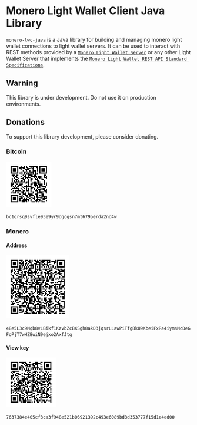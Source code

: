 # Monero Light Wallet Client Java Library
`monero-lwc-java` is a Java library for building and managing monero light wallet connections to light wallet servers.
It can be used to interact with REST methods provided by a [`Monero Light Wallet Server`](https://github.com/vtnerd/monero-lws) or any other Light Wallet Server that implements the [`Monero Light Wallet REST API Standard Specifications`](https://github.com/monero-project/meta/blob/master/api/lightwallet_rest.md).

## Warning
This library is under development. Do not use it on production environments.

## Donations
To support this library development, please consider donating.

### Bitcoin
![bitcoin-address-donation-qr-code`](https://github.com/everoddandeven/monero-lwc-java/blob/master/bitcoin-address-donation-qrcode.png)

`bc1qrsq9svfle93e9yr9dgcgsn7mt679perda2nd4w`

### Monero
#### Address
![`monero-address-donation-qr-code`](https://github.com/everoddandeven/monero-lwc-java/blob/master/monero-address-donation-qrcode.png)

`48e5L3c9Mqb8vLBikf1KzvbZcBXSgh8akD3jqsrLLawPiTfgBkU9KbeiFxRe4iymsMcDeGFoPjT7wHZBwiN9ejxo2AxfJtg`

#### View key
![`monero-view-key-donation-qr-code`](https://github.com/everoddandeven/monero-lwc-java/blob/master/monero-view-key-donation-qrcode.png)

`7637384e405cf3ca3f948e521b06921392c493e6089bd3d353777f15d1e4ed00`
